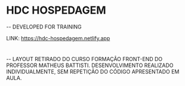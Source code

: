 # HDC HOSPEDAGEM

-- DEVELOPED FOR TRAINING

LINK: https://hdc-hospedagem.netlify.app

#

-- LAYOUT RETIRADO DO CURSO FORMAÇÂO FRONT-END DO PROFESSOR MATHEUS BATTISTI. DESENVOLVIMENTO REALIZADO INDIVIDUALMENTE, SEM REPETIÇÃO DO CÓDIGO APRESENTADO EM AULA.
